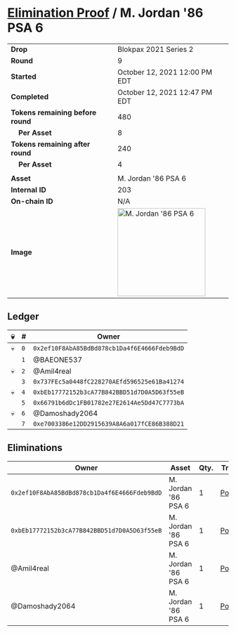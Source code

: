 # [Elimination Proof](./readme.md) / M. Jordan &#039;86 PSA 6

|||
|---|---|
| **Drop** | Blokpax 2021 Series 2 |
| **Round** | 9 |
| **Started** | October 12, 2021 12:00 PM EDT |
| **Completed** | October 12, 2021 12:47 PM EDT |
| **Tokens remaining before round** | 480 |
| **&nbsp;&nbsp;&nbsp;&nbsp;Per Asset** | 8 |
| **Tokens remaining after round** | 240 |
| **&nbsp;&nbsp;&nbsp;&nbsp;Per Asset** | 4 |
| | |
| **Asset** | M. Jordan &#039;86 PSA 6 |
| **Internal ID** | 203 |
| **On-chain ID** | N/A |
| **Image** | <img src="https://tcdn.blokpax.com/9484ebfa-634a-4992-8874-b846e8357ce6/385cffba09d55e3b0e30a171025ed018478e4ddd342526cbb73183cc5ae1ca6c.jpg" height="200" alt="M. Jordan &#039;86 PSA 6" /> |

## Ledger

| 💀 | # | Owner |
| --- | --- | --- |
| 💀 | `0` | `0x2ef10F8AbA85BdBd878cb1Da4f6E4666Fdeb9BdD` |
|  | `1` | @BAEONE537 |
| 💀 | `2` | @Amil4real |
|  | `3` | `0x737FEc5a0448fC228270AEfd596525e61Ba41274` |
| 💀 | `4` | `0xbEb17772152b3cA77B842BBD51d7D0A5D63f55eB` |
|  | `5` | `0x66791b6dDc1FB01782e27E2614Ae5Dd47C7773bA` |
| 💀 | `6` | @Damoshady2064 |
|  | `7` | `0xe7003386e12DD2915639A8A6a017fCE86B388D21` |


## Eliminations

| Owner | Asset | Qty. | Transaction |
| --- | --- | --- | --- |
| `0x2ef10F8AbA85BdBd878cb1Da4f6E4666Fdeb9BdD` | M. Jordan '86 PSA 6 | 1 | [Polygonscan](https://polygonscan.com/tx/0x4d51d3b6aac4b637cab30da047fe283de4ee6b3ae13b368eb5005dd955a300ba) |
| `0xbEb17772152b3cA77B842BBD51d7D0A5D63f55eB` | M. Jordan '86 PSA 6 | 1 | [Polygonscan](https://polygonscan.com/tx/0x9983a3ec10a674daf7ee4c99dee7e0a66ce280cf094f970a3bf41c2971cf3bb1) |
| @Amil4real | M. Jordan '86 PSA 6 | 1 | [Polygonscan](https://polygonscan.com/tx/0x06679bce5bc67c136cafc7f8239576f7469272c8eb15854d94fff4502331074b) |
| @Damoshady2064 | M. Jordan '86 PSA 6 | 1 | [Polygonscan](https://polygonscan.com/tx/0xb03148db5232722bb94815a9a7325f78ae6c334c38fad990f1fac1e05c5ed734) |
